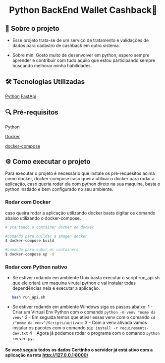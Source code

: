 <h1  align="center">Python BackEnd Wallet Cashback🚀</h1>

## 📝 Sobre o projeto

- Esse projeto trata-se de um serviço de tratamento e validações de dados para cadastro de cashback em outro sistema.

- Sobre min:
    Gosto muito de desenvolver em python, espero sempre aprender e contribuir com tudo aquilo que estou participando sempre buscando melhorar minha habilidades.
    
## 🛠️ Tecnologias Utilizadas

[Python](https://www.python.org/)
[FastApi](https://fastapi.tiangolo.com/)


## 🔍 Pré-requisitos

[Python](https://www.python.org/)

[Docker](https://www.docker.com/)

[docker-compose](https://docs.docker.com/compose/)



## ⚙️ Como executar o projeto

Para executar o projeto é necessário que instale os pŕe-requesitos acima como docker, docker-compose caso queira utilixar o docker para rodar a aplicação, caso queria rodar ela com python direto na sua maquina, basta o python instlado e bem configurado no seu ambiente.


### Rodar com Docker
caso queira rodar a aplicação utilizando docker basta digitar os comando abaixo utilizando o docker-compose.

```bash
# startando o container docker do docker

#comando para buildar a imagen docker
$ docker-compose build

#comando para subir os containers
$ docker-compose up -d

```

### Rodar com Python nativo
 - Se estiver rodando em ambiente Unix basta executar o script run_api.sh que ele criará um maquina virutal python e vai instalar todas dependências nela e executar a aplicação.

 ```bash
    bash run_api.sh
 ```

 - Se estiver rodando em ambiente Windows siga os passos abaixo:
  1 - Criar um Virtual Env Python com o comando `python -m venv "nome da venv"`
  2 - Em seguida temos que ativar essas venv com o comando `cd /"nome da venv"/Scripts/activate`
  3 - Com a venv ativada vamos instalar os pacotes com o comando `pip install -r requirements-dev.txt`
  4 - Agora já podemos rodar o programa com o comando `python server.py`.



#### Se você seguiu todos os dados Certinho o servidor já está ativo com a aplicação na rota http://127.0.0.1:8000/